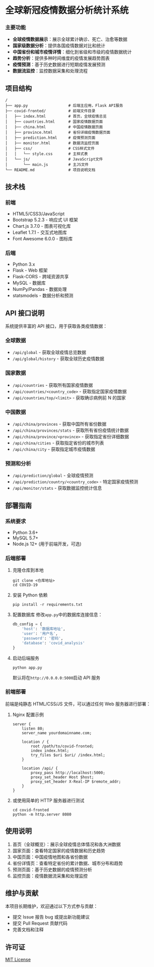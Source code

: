 # 全球新冠疫情数据分析统计系统


### 主要功能

- **全球疫情数据展示**：展示全球累计确诊、死亡、治愈等数据
- **国家级数据分析**：提供各国疫情数据对比和统计
- **中国省份和城市疫情详情**：细化到省级和市级的疫情数据统计
- **趋势分析**：提供多种时间维度的疫情发展趋势图表
- **疫情预测**：基于历史数据进行短期疫情发展预测
- **数据流监控**：监控数据采集和处理流程

## 项目结构

```
/
├── app.py                  # 后端主应用，Flask API服务
├── covid-fronted/          # 前端文件目录
│   ├── index.html          # 首页，全球疫情总览
│   ├── countries.html      # 国家疫情数据页面
│   ├── china.html          # 中国疫情数据页面
│   ├── province.html       # 省份详细疫情数据页面
│   ├── prediction.html     # 疫情预测页面
│   ├── monitor.html        # 数据流监控页面
│   ├── css/                # CSS样式文件
│   │   └── style.css       # 主样式表
│   └── js/                 # JavaScript文件
│       └── main.js         # 主JS文件
└── README.md               # 项目说明文档
```

## 技术栈

### 前端

- HTML5/CSS3/JavaScript
- Bootstrap 5.2.3 - 响应式 UI 框架
- Chart.js 3.7.0 - 图表可视化库
- Leaflet 1.7.1 - 交互式地图库
- Font Awesome 6.0.0 - 图标库

### 后端

- Python 3.x
- Flask - Web 框架
- Flask-CORS - 跨域资源共享
- MySQL - 数据库
- NumPy/Pandas - 数据处理
- statsmodels - 数据分析和预测

## API 接口说明

系统提供丰富的 API 接口，用于获取各类疫情数据：

### 全球数据

- `/api/global` - 获取全球疫情总览数据
- `/api/global/history` - 获取全球历史疫情数据

### 国家数据

- `/api/countries` - 获取所有国家疫情数据
- `/api/countries/<country_code>` - 获取指定国家疫情数据
- `/api/countries/top/<limit>` - 获取确诊病例前 N 的国家

### 中国数据

- `/api/china/provinces` - 获取中国所有省份数据
- `/api/china/provinces/stats` - 获取所有省份疫情统计数据
- `/api/china/province/<province>` - 获取指定省份详细数据
- `/api/china/cities` - 获取指定省份的城市列表
- `/api/china/city` - 获取指定城市疫情数据

### 预测和分析

- `/api/prediction/global` - 全球疫情预测
- `/api/prediction/country/<country_code>` - 特定国家疫情预测
- `/api/monitor/stats` - 获取数据监控统计信息

## 部署指南

### 系统要求

- Python 3.6+
- MySQL 5.7+
- Node.js 12+ (用于前端开发，可选)

### 后端部署

1. 克隆仓库到本地

   ```
   git clone <仓库地址>
   cd COVID-19
   ```

2. 安装 Python 依赖

   ```
   pip install -r requirements.txt
   ```

3. 配置数据库
   修改`app.py`中的数据库连接信息：

   ```python
   db_config = {
       'host': '数据库地址',
       'user': '用户名',
       'password': '密码',
       'database': 'covid_analysis'
   }
   ```

4. 启动后端服务
   ```
   python app.py
   ```
   默认将在`http://0.0.0.0:5000`启动 API 服务

### 前端部署

前端是纯静态 HTML/CSS/JS 文件，可以通过任何 Web 服务器进行部署：

1. Nginx 配置示例

   ```
   server {
       listen 80;
       server_name yourdomainname.com;

       location / {
           root /path/to/covid-fronted;
           index index.html;
           try_files $uri $uri/ /index.html;
       }

       location /api/ {
           proxy_pass http://localhost:5000;
           proxy_set_header Host $host;
           proxy_set_header X-Real-IP $remote_addr;
       }
   }
   ```

2. 或使用简单的 HTTP 服务器进行测试
   ```
   cd covid-fronted
   python -m http.server 8080
   ```



## 使用说明

1. 首页（全球概览）：展示全球疫情总体情况和各大洲数据
2. 国家页面：查看特定国家的疫情数据和历史趋势
3. 中国页面：中国疫情地图和各省份数据
4. 省份详情页：查看特定省份的累计数据、城市分布和趋势
5. 预测页面：基于历史数据的疫情预测分析
6. 监控页面：疫情数据流采集和处理监控

## 维护与贡献

本项目长期维护，欢迎通过以下方式参与贡献：

- 提交 Issue 报告 bug 或提出新功能建议
- 提交 Pull Request 贡献代码
- 完善文档和注释

## 许可证

[MIT License](LICENSE)
